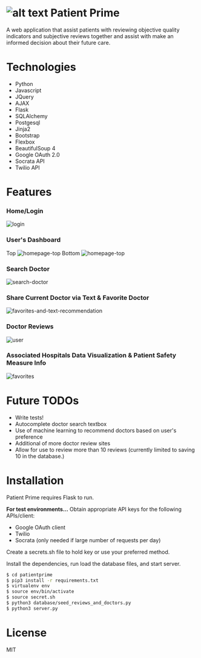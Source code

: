 # ![alt text](/static/title_icon_1.jpeg "Patient Prime Logo") Patient Prime
A web application that assist patients with reviewing objective quality indicators and subjective reviews together and assist with make an informed decision about their future care.

<!-- Click here for a video demo: [insert link herehttps://you.be]. -->

# Technologies

- Python
- Javascript
- JQuery
- AJAX
- Flask
- SQLAlchemy
- Postgesql
- Jinja2
- Bootstrap
- Flexbox
- BeautifulSoup 4
- Google OAuth 2.0
- Socrata API
- Twilio API

# Features

### Home/Login
![login](/static/screenshot_login.png)

### User's Dashboard
Top
![homepage-top](/static/screenshot_dashboard_top.png)
Bottom
![homepage-top](/static/screenshot_dashboard_bottom.png)

### Search Doctor
![search-doctor](/static/gifs/Patient_Prime_Search_Doctor.gif)

### Share Current Doctor via Text & Favorite Doctor
![favorites-and-text-recommendation](/static/gifs/Patient_Prime_Fav_Text.gif)

### Doctor Reviews
![user](/static/gifs/Patient_Prime_Reviews.gif)

### Associated Hospitals Data Visualization & Patient Safety Measure Info
![favorites](/static/gifs/Patient_Prime_ChartJS.gif)

# Future TODOs
- Write tests!
- Autocomplete doctor search textbox
- Use of machine learning to recommend doctors based on user's preference
- Additional of more doctor review sites
- Allow for use to review more than 10 reviews (currently limited to saving 10 in the database.)

# Installation

Patient Prime requires Flask to run.

**For test environments...**
Obtain appropriate API keys for the following APIs/client:
- Google OAuth client
- Twilio
- Socrata (only needed if large number of requests per day)

Create a secrets.sh file to hold key or use your preferred method.

Install the dependencies, run load the database files, and start server.
```sh
$ cd patientprime
$ pip3 install -r requirements.txt
$ virtualenv env
$ source env/bin/activate
$ source secret.sh
$ python3 database/seed_reviews_and_doctors.py
$ python3 server.py
```

# License

 MIT